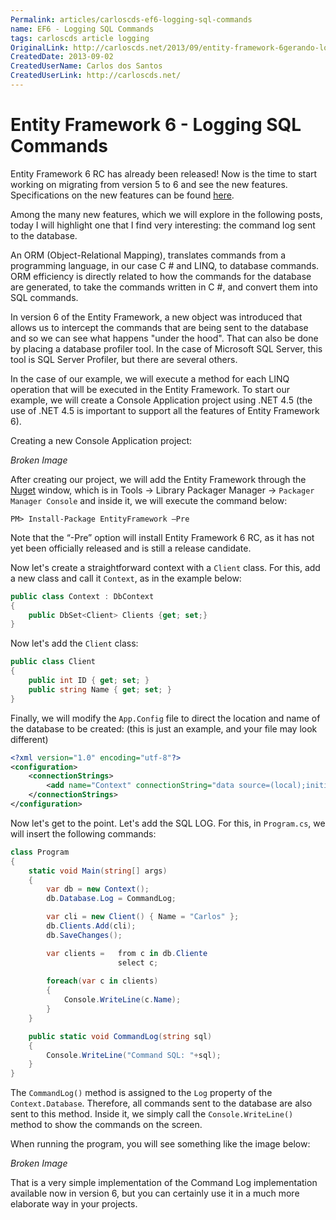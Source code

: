```yaml
---
Permalink: articles/carloscds-ef6-logging-sql-commands
name: EF6 - Logging SQL Commands
tags: carloscds article logging
OriginalLink: http://carloscds.net/2013/09/entity-framework-6gerando-log-dos-comandos-sql/
CreatedDate: 2013-09-02
CreatedUserName: Carlos dos Santos
CreatedUserLink: http://carloscds.net/
---
```


# Entity Framework 6 - Logging SQL Commands

Entity Framework 6 RC has already been released! Now is the time to start working on migrating from version 5 to 6 and see the new features. Specifications on the new features can be found [here](https://docs.microsoft.com/en-us/ef/ef6/what-is-new/past-releases).

Among the many new features, which we will explore in the following posts, today I will highlight one that I find very interesting: the command log sent to the database.

An ORM (Object-Relational Mapping), translates commands from a programming language, in our case C # and LINQ, to database commands. ORM efficiency is directly related to how the commands for the database are generated, to take the commands written in C #, and convert them into SQL commands.

In version 6 of the Entity Framework, a new object was introduced that allows us to intercept the commands that are being sent to the database and so we can see what happens "under the hood". That can also be done by placing a database profiler tool. In the case of Microsoft SQL Server, this tool is SQL Server Profiler, but there are several others.

In the case of our example, we will execute a method for each LINQ operation that will be executed in the Entity Framework. To start our example, we will create a Console Application project using .NET 4.5 (the use of .NET 4.5 is important to support all the features of Entity Framework 6).

Creating a new Console Application project:

_Broken Image_

After creating our project, we will add the Entity Framework through the [Nuget](https://nuget-tutorial.net/) window, which is in Tools -> Library Packager Manager -> `Packager Manager Console` and inside it, we will execute the command below:

```package-manager
PM> Install-Package EntityFramework –Pre
```

Note that the “-Pre” option will install Entity Framework 6 RC, as it has not yet been officially released and is still a release candidate.

Now let's create a straightforward context with a `Client` class. For this, add a new class and call it `Context`, as in the example below:

```csharp
public class Context : DbContext
{
    public DbSet<Client> Clients {get; set;}
}
```

Now let's add the `Client` class:

```csharp
public class Client
{
    public int ID { get; set; }
    public string Name { get; set; }
}
```

Finally, we will modify the `App.Config` file to direct the location and name of the database to be created: (this is just an example, and your file may look different)

```xml
<?xml version="1.0" encoding="utf-8"?>
<configuration>
    <connectionStrings>
        <add name="Context" connectionString="data source=(local);initial catalog=EFLog;integrated security=true;" providerName="System.Data.SqlClient"/>
    </connectionStrings>
</configuration>
```

Now let's get to the point. Let's add the SQL LOG. For this, in `Program.cs`, we will insert the following commands:

```csharp
class Program
{
    static void Main(string[] args)
    {
        var db = new Context();
        db.Database.Log = CommandLog;

        var cli = new Client() { Name = "Carlos" };
        db.Clients.Add(cli);
        db.SaveChanges();

        var clients =   from c in db.Cliente
                        select c;
  
        foreach(var c in clients)
        {
            Console.WriteLine(c.Name);
        }
    }

    public static void CommandLog(string sql)
    {
        Console.WriteLine("Command SQL: "+sql);
    }
}
```

The `CommandLog()` method is assigned to the `Log` property of the `Context.Database`. Therefore, all commands sent to the database are also sent to this method. Inside it, we simply call the `Console.WriteLine()` method to show the commands on the screen.

When running the program, you will see something like the image below:

_Broken Image_

That is a very simple implementation of the Command Log implementation available now in version 6, but you can certainly use it in a much more elaborate way in your projects.